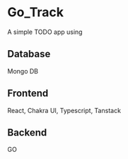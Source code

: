 # Go_Track
A simple TODO app using
## Database
Mongo DB
## Frontend
React, Chakra UI, Typescript, Tanstack
## Backend
GO
